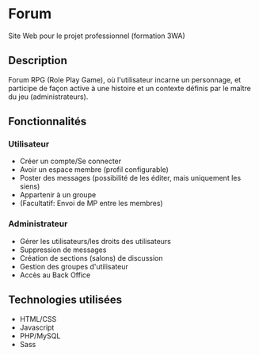 # Forum
Site Web pour le projet professionnel (formation 3WA)

## Description
Forum RPG (Role Play Game), où l'utilisateur incarne un personnage, et participe de façon active à une histoire et un contexte définis par le maître du jeu (administrateurs).

## Fonctionnalités

### Utilisateur
* Créer un compte/Se connecter
* Avoir un espace membre (profil configurable)
* Poster des messages (possibilité de les éditer, mais uniquement les siens)
* Appartenir à un groupe
* (Facultatif: Envoi de MP entre les membres)

### Administrateur
* Gérer les utilisateurs/les droits des utilisateurs
* Suppression de messages
* Création de sections (salons) de discussion
* Gestion des groupes d'utilisateur
* Accès au Back Office

## Technologies utilisées

* HTML/CSS
* Javascript
* PHP/MySQL
* Sass
